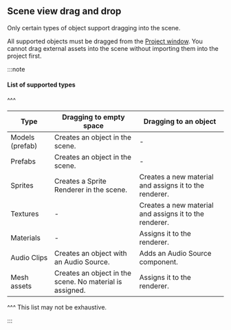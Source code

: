 ## Scene view drag and drop
Only certain types of object support dragging into the scene.

All supported objects must be dragged from the [Project window](https://docs.unity3d.com/Manual/ProjectView.html). You cannot drag external assets into the scene without importing them into the project first.

:::note  
#### List of supported types

^^^  

| Type            | Dragging to empty space                                  | Dragging to an object                                  |
|-----------------|----------------------------------------------------------|--------------------------------------------------------|
| Models (prefab) | Creates an object in the scene.                          | -                                                      |
| Prefabs         | Creates an object in the scene.                          | -                                                      |
| Sprites         | Creates a Sprite Renderer in the scene.                  | Creates a new material and assigns it to the renderer. |
| Textures        | -                                                        | Creates a new material and assigns it to the renderer. |
| Materials       | -                                                        | Assigns it to the renderer.                            |
| Audio Clips     | Creates an object with an Audio Source.                  | Adds an Audio Source component.                        |
| Mesh assets     | Creates an object in the scene. No material is assigned. | Assigns it to the renderer.                            |
^^^ This list may not be exhaustive.

:::